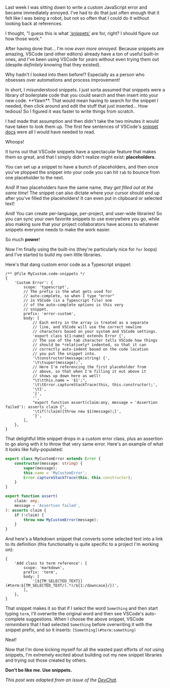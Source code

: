 Last week I was sitting down to write a custom JavaScript error and became immediately annoyed. I've had to do that just often enough that it felt like I was being a robot, but not so often that I could do it without looking back at references.

I thought, "I guess this is what ['snippets'](https://code.visualstudio.com/docs/editor/userdefinedsnippets) are for, right? I should figure out how those work."

After having done that... I'm now _even more annoyed_. Because snippets are amazing, VSCode (and other editors) already have a ton of useful built-in ones, and I've been using VSCode for _years_ without even trying them out (despite _definitely_ knowing that they existed).

Why hadn't I looked into them before!? Especially as a person who obsesses over automations and process improvement!

In short, I misunderstood snippets. I just sorta assumed that snippets were a library of boilerplate code that you could search and then insert into your new code. \*\*Yawn\*\*. That would mean having to search for the snippet I needed, then click around and edit the stuff that just inserted... How tedious! So I figured it was faster to write things from scratch.

I had made that assumption and then didn't take the two minutes it would have taken to look them up. The first few sentences of VSCode's [snippet docs](https://code.visualstudio.com/docs/editor/userdefinedsnippets) were all I would have needed to read.

Whoops!

It turns out that VSCode snippets have a spectacular feature that makes them so great, and that I simply didn't realize might exist: **placeholders**.

You can set up a snippet to have a bunch of placeholders, and then once you've plopped the snippet into your code you can hit `tab` to bounce from one placeholder to the next.

And! If two placeholders have the same name, _they get filled out at the same time_! The snippet can also dictate where your cursor should end up after you've filled the placeholders! It can even put in clipboard or selected text!

And! You can create per-language, per-project, and user-wide libraries! So you can sync your own favorite snippets to use everywhere you go, while also making sure that your project collaborators have access to whatever snippets everyone needs to make the work easier.

So much **power**!

Now I'm finally using the built-ins (they're particularly nice for `for` loops) and I've started to build my own little libraries.

Here's that dang custom error code as a Typescript snippet:

```json5
/** @file MyCustom.code-snippets */
{
	'Custom Error': {
		scope: 'typescript',
		// The prefix is the what gets used for
		// auto-complete, so when I type "error"
		// in VSCode (in a Typescript file) one
		// of the auto-complete options is this very
		// snippet.
		prefix: 'error-custom',
		body: [
			// Each entry in the array is treated as a separate
			// line, and VSCode will use the correct newline
			// characters based on your system and VSCode settings.
			'export class ${1:name} extends Error {',
			// The use of the tab character tells VSCode how things
			// should be *relatively* indented, so that it can
			// correctly auto-indent based on the code location
			// you put the snippet into.
			'\tconstructor(message:string) {',
			'\t\tsuper(message);',
			// Here I'm referencing the first placeholder from
			// above, so that when I'm filling it out above it
			// shows up down here as well!
			"\t\tthis.name = '$1';",
			'\t\tError.captureStackTrace(this, this.constructor);',
			'\t}',
			'}',
			'',
			"export function assert(claim:any, message = 'Assertion failed'): asserts claim {",
			'\tif(!claim){throw new $1(message);}',
			'}',
		],
	},
}
```

That delightful little snippet drops in a custom error class, plus an assertion to go along with it to throw that very same error. Here's an example of what it looks like fully-populated:

```ts
export class MyCustomError extends Error {
	constructor(message: string) {
		super(message);
		this.name = 'MyCustomError';
		Error.captureStackTrace(this, this.constructor);
	}
}

export function assert(
	claim: any,
	message = 'Assertion failed',
): asserts claim {
	if (!claim) {
		throw new MyCustomError(message);
	}
}
```

And here's a Markdown snippet that converts some selected text into a link to its definition (this functionality is quite specific to a project I'm working on):

```json5
{
	'Add class to term reference': {
		scope: 'markdown',
		prefix: 'term',
		body: [
			'[${TM_SELECTED_TEXT}](#term:${TM_SELECTED_TEXT/(.*)/${1:/downcase}/})',
		],
	},
}
```

That snippet makes it so that if I select the word `Something` and then start typing `term`, I'll overwrite the original word and then see VSCode's auto-complete suggestions. When I choose the above snippet, VSCode _remembers_ that I had selected `Something` before overwriting it with the snippet prefix, and so it inserts: `[Something](#term:something)`

Neat!

Now that I'm done kicking myself for all the wasted past efforts of _not_ using snippets, I'm extremely excited about building out my new snippet libraries and trying out those created by others.

**Don't be like me. Use snippets.**

_This post was adapted from an issue of the [DevChat](https://www.bscotch.net/post/devchat-19)._

